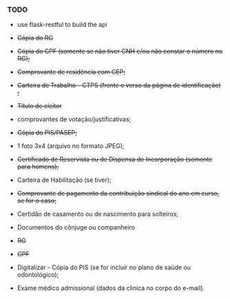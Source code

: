 ### TODO
* use flask-restful to build the api

* ~~Cópia do RG~~
* ~~Cópia do CPF (somente se não tiver CNH e/ou não constar o número no RG);~~
* ~~Comprovante de residência com CEP;~~
* ~~Carteira de Trabalho – CTPS (frente e verso da página de identificação) ;~~
* ~~Título de eleitor~~
* comprovantes de votação/justificativas;
* ~~Cópia do PIS/PASEP;~~
* 1 foto 3x4 (arquivo no formato JPEG);
* ~~Certificado de Reservista ou de Dispensa de Incorporação (somente para homens);~~
* Carteira de Habilitação (se tiver);
* ~~Comprovante de pagamento da contribuição sindical do ano em curso, se for o caso;~~
* Certidão de casamento ou de nascimento para solteiros;
* Documentos do cônjuge ou companheiro 
* ~~RG~~
* ~~CPF~~
* Digitalizar - Cópia do PIS (se for incluir no plano de saúde ou odontológico);
* Exame médico admissional (dados da clinica no corpo do e-mail).
